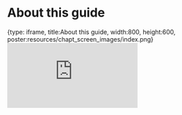 # About this guide
 
{type: iframe, title:About this guide, width:800, height:600, poster:resources/chapt_screen_images/index.png}
![](https://www.opencasestudies.org/OCS_Guide//no_toc/index.html)
 

 

